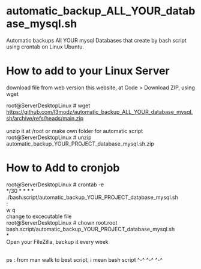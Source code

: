 # automatic_backup_ALL_YOUR_database_mysql.sh
Automatic backups All YOUR mysql Databases that create by bash script using crontab on Linux Ubuntu.
# How to add to your Linux Server
download file from web version this website, at Code > Download ZIP, using wget

root@ServerDesktopLinux # wget https://github.com/l3modz/automatic_backup_ALL_YOUR_database_mysql.sh/archive/refs/heads/main.zip
<br /><br />unzip it at /root or make own folder for automatic script
<br />root@ServerDesktopLinux # unzip automatic_backup_YOUR_PROJECT_database_mysql.sh.zip

# How to Add to cronjob
root@ServerDesktopLinux # crontab -e
<br />*/30 * * * * ./bash.script/automatic_backup_YOUR_PROJECT_database_mysql.sh
<br />: 
<br />w q
<br />change to excecutable file<br />root@ServerDesktopLinux # chown root.root bash.script/automatic_backup_YOUR_PROJECT_database_mysql.sh<br />
*<br />
Open your FileZilla, backup it every week
<br /><br />

ps : from man walk to best script, i mean bash script ^-^ ^-^ ^-^
